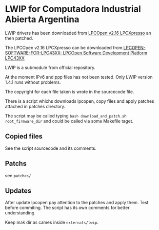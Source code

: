 # LWIP for Computadora Industrial Abierta Argentina

LWIP drivers has been downloaded from [LPCOpen v2.16 LPCXpresso](http://cache.nxp.com/files/microcontrollers/software/LPCWare/lpcopen_2_16_lpcxpresso_nxp_lpcxpresso_4337.zip) an then patched.

The LPCOpen v2.16 LPCXpresso can be downloaded from [LPCOPEN-SOFTWARE-FOR-LPC43XX: LPCOpen Software Development Platform LPC43XX](http://www.nxp.com/products/microcontrollers-and-processors/arm-processors/lpc-cortex-m-mcus/lpc-cortex-m3/lpc1800-cortex-m3/lpcopen-software-development-platform-lpc43xx:LPCOPEN-SOFTWARE-FOR-LPC43XX?code=LPCOPEN-SOFTWARE-FOR-LPC43XX&nodeId=0150522FC850404BF04A3A&fpsp=1&tab=Design_Tools_Tab)

LWIP is a submodule from official repository.

At the moment IPv6 and ppp files has not been tested. Only LWIP version 1.4.1 runs without problems.

The copyright for each file taken is wrote in the sourcecode file.

There is a script whichs downloads lpcopen, copy files and apply patches attached in patches directory.

The script may be called typing `bash download_and_patch.sh root_firmware_dir` and could be called via some Makefile taget.


## Copied files

See the script sourcecode and its comments.

## Patchs

see `patches/`

## Updates

After update lpcopen pay attention to the patches and apply them. Test before commiting. The script has its own comments for better understanding.

Keep mak dir as cames inside `externals/lwip`.
